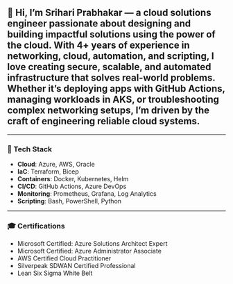 ## 👋 Hi, I’m Srihari Prabhakar — a cloud solutions engineer passionate about designing and building impactful solutions using the power of the cloud. With 4+ years of experience in networking, cloud, automation, and scripting, I love creating secure, scalable, and automated infrastructure that solves real-world problems. Whether it’s deploying apps with GitHub Actions, managing workloads in AKS, or troubleshooting complex networking setups, I’m driven by the craft of engineering reliable cloud systems.

--- 

### 🔧 Tech Stack
- **Cloud**: Azure, AWS, Oracle
- **IaC**: Terraform, Bicep
- **Containers**: Docker, Kubernetes, Helm
- **CI/CD**: GitHub Actions, Azure DevOps
- **Monitoring**: Prometheus, Grafana, Log Analytics
- **Scripting**: Bash, PowerShell, Python

---

### 🎓 Certifications
- Microsoft Certified: Azure Solutions Architect Expert
- Microsoft Certified: Azure Administrator Associate
- AWS Certified Cloud Practitioner
- Silverpeak SDWAN Certified Professional
- Lean Six Sigma White Belt
